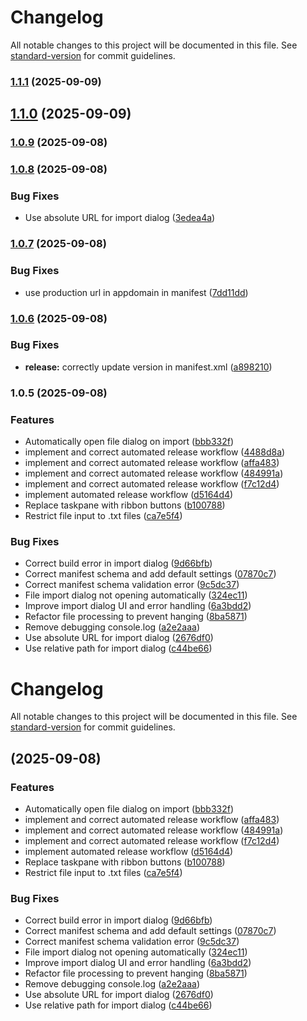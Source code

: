 # Changelog

All notable changes to this project will be documented in this file. See [standard-version](https://github.com/conventional-changelog/standard-version) for commit guidelines.

### [1.1.1](https://github.com/OfficeDev/Office-Addin-TaskPane/compare/v1.1.0...v1.1.1) (2025-09-09)

## [1.1.0](https://github.com/OfficeDev/Office-Addin-TaskPane/compare/v1.0.9...v1.1.0) (2025-09-09)

### [1.0.9](https://github.com/OfficeDev/Office-Addin-TaskPane/compare/v1.0.8...v1.0.9) (2025-09-08)

### [1.0.8](https://github.com/OfficeDev/Office-Addin-TaskPane/compare/v1.0.7...v1.0.8) (2025-09-08)


### Bug Fixes

* Use absolute URL for import dialog ([3edea4a](https://github.com/OfficeDev/Office-Addin-TaskPane/commit/3edea4a86837ba20c702d82271341f57ea7748f5))

### [1.0.7](https://github.com/OfficeDev/Office-Addin-TaskPane/compare/v1.0.6...v1.0.7) (2025-09-08)


### Bug Fixes

* use production url in appdomain in manifest ([7dd11dd](https://github.com/OfficeDev/Office-Addin-TaskPane/commit/7dd11dd9bb51d675a855065ccd43b1cc6047bf7d))

### [1.0.6](https://github.com/OfficeDev/Office-Addin-TaskPane/compare/v1.0.5...v1.0.6) (2025-09-08)


### Bug Fixes

* **release:** correctly update version in manifest.xml ([a898210](https://github.com/OfficeDev/Office-Addin-TaskPane/commit/a898210d219059cbccb19342981e21c71d4fbe93))

### 1.0.5 (2025-09-08)


### Features

* Automatically open file dialog on import ([bbb332f](https://github.com/OfficeDev/Office-Addin-TaskPane/commit/bbb332fd7e267ffa684247120766deeb9479e250))
* implement and correct automated release workflow ([4488d8a](https://github.com/OfficeDev/Office-Addin-TaskPane/commit/4488d8afd5ebc9a00a4ba5062808f8747a36e2a1))
* implement and correct automated release workflow ([affa483](https://github.com/OfficeDev/Office-Addin-TaskPane/commit/affa483f8cf6053809002de29bded50747f3e3a7))
* implement and correct automated release workflow ([484991a](https://github.com/OfficeDev/Office-Addin-TaskPane/commit/484991a29c8a0d335272d1f009f5eab46c346b1d))
* implement and correct automated release workflow ([f7c12d4](https://github.com/OfficeDev/Office-Addin-TaskPane/commit/f7c12d48f8dab08f04845dddc3a58eb3f7e1e46f))
* implement automated release workflow ([d5164d4](https://github.com/OfficeDev/Office-Addin-TaskPane/commit/d5164d44f7dac0e0b89bddbaaf82576534d64869))
* Replace taskpane with ribbon buttons ([b100788](https://github.com/OfficeDev/Office-Addin-TaskPane/commit/b100788f487b38c8fe1f5ba829533c198ff33914))
* Restrict file input to .txt files ([ca7e5f4](https://github.com/OfficeDev/Office-Addin-TaskPane/commit/ca7e5f48a4592b1f7d44041f3766a15965aac32a))


### Bug Fixes

* Correct build error in import dialog ([9d66bfb](https://github.com/OfficeDev/Office-Addin-TaskPane/commit/9d66bfbc44e3bb0dcda1e3e326d67991ac0a9f16))
* Correct manifest schema and add default settings ([07870c7](https://github.com/OfficeDev/Office-Addin-TaskPane/commit/07870c71ca7811aaea2f1332a338f306daaf54bd))
* Correct manifest schema validation error ([9c5dc37](https://github.com/OfficeDev/Office-Addin-TaskPane/commit/9c5dc373cfde5000f0c76930089579de8b24c77c))
* File import dialog not opening automatically ([324ec11](https://github.com/OfficeDev/Office-Addin-TaskPane/commit/324ec1184c928c4723fb0fa5f829142c1960900e))
* Improve import dialog UI and error handling ([6a3bdd2](https://github.com/OfficeDev/Office-Addin-TaskPane/commit/6a3bdd2320172cbde937336df5feaed4c60efc8d))
* Refactor file processing to prevent hanging ([8ba5871](https://github.com/OfficeDev/Office-Addin-TaskPane/commit/8ba5871cce21b884609c9758fb687ebf0e243ca3))
* Remove debugging console.log ([a2e2aaa](https://github.com/OfficeDev/Office-Addin-TaskPane/commit/a2e2aaac404262d9edf1c579ab01039141578b83))
* Use absolute URL for import dialog ([2676df0](https://github.com/OfficeDev/Office-Addin-TaskPane/commit/2676df050521cac906267c5147a9bd9beb329db8))
* Use relative path for import dialog ([c44be66](https://github.com/OfficeDev/Office-Addin-TaskPane/commit/c44be66f97765ebd46b823bbbb09238020965345))

# Changelog

All notable changes to this project will be documented in this file. See [standard-version](https://github.com/conventional-changelog/standard-version) for commit guidelines.

##  (2025-09-08)


### Features

* Automatically open file dialog on import ([bbb332f](https://github.com/michaelpennington/reconciler/commit/bbb332fd7e267ffa684247120766deeb9479e250))
* implement and correct automated release workflow ([affa483](https://github.com/michaelpennington/reconciler/commit/affa483f8cf6053809002de29bded50747f3e3a7))
* implement and correct automated release workflow ([484991a](https://github.com/michaelpennington/reconciler/commit/484991a29c8a0d335272d1f009f5eab46c346b1d))
* implement and correct automated release workflow ([f7c12d4](https://github.com/michaelpennington/reconciler/commit/f7c12d48f8dab08f04845dddc3a58eb3f7e1e46f))
* implement automated release workflow ([d5164d4](https://github.com/michaelpennington/reconciler/commit/d5164d44f7dac0e0b89bddbaaf82576534d64869))
* Replace taskpane with ribbon buttons ([b100788](https://github.com/michaelpennington/reconciler/commit/b100788f487b38c8fe1f5ba829533c198ff33914))
* Restrict file input to .txt files ([ca7e5f4](https://github.com/michaelpennington/reconciler/commit/ca7e5f48a4592b1f7d44041f3766a15965aac32a))


### Bug Fixes

* Correct build error in import dialog ([9d66bfb](https://github.com/michaelpennington/reconciler/commit/9d66bfbc44e3bb0dcda1e3e326d67991ac0a9f16))
* Correct manifest schema and add default settings ([07870c7](https://github.com/michaelpennington/reconciler/commit/07870c71ca7811aaea2f1332a338f306daaf54bd))
* Correct manifest schema validation error ([9c5dc37](https://github.com/michaelpennington/reconciler/commit/9c5dc373cfde5000f0c76930089579de8b24c77c))
* File import dialog not opening automatically ([324ec11](https://github.com/michaelpennington/reconciler/commit/324ec1184c928c4723fb0fa5f829142c1960900e))
* Improve import dialog UI and error handling ([6a3bdd2](https://github.com/michaelpennington/reconciler/commit/6a3bdd2320172cbde937336df5feaed4c60efc8d))
* Refactor file processing to prevent hanging ([8ba5871](https://github.com/michaelpennington/reconciler/commit/8ba5871cce21b884609c9758fb687ebf0e243ca3))
* Remove debugging console.log ([a2e2aaa](https://github.com/michaelpennington/reconciler/commit/a2e2aaac404262d9edf1c579ab01039141578b83))
* Use absolute URL for import dialog ([2676df0](https://github.com/michaelpennington/reconciler/commit/2676df050521cac906267c5147a9bd9beb329db8))
* Use relative path for import dialog ([c44be66](https://github.com/michaelpennington/reconciler/commit/c44be66f97765ebd46b823bbbb09238020965345))
